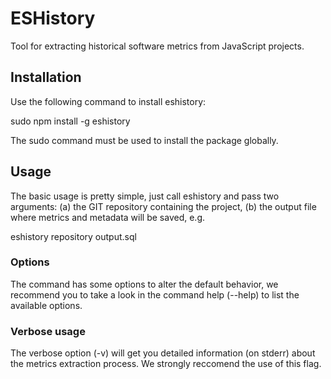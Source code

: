 # ESHistory
Tool for extracting historical software metrics from JavaScript projects.

## Installation

Use the following command to install eshistory:

  sudo npm install -g eshistory
  
The sudo command must be used to install the package globally.

## Usage

The basic usage is pretty simple, just call eshistory and pass two arguments: (a) the GIT repository containing the project, 
(b) the output file where metrics and metadata will be saved, e.g.

  eshistory repository output.sql

### Options

The command has some options to alter the default behavior, we recommend you to take a look in the command help (--help) to
list the available options.

### Verbose usage

The verbose option (-v) will get you detailed information (on stderr) about the metrics extraction process. 
We strongly reccomend the use of this flag.
